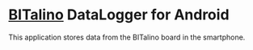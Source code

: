 [BITalino](http://www.bitalino.com) DataLogger for Android
=============================================

This application stores data from the BITalino board in the smartphone. 

